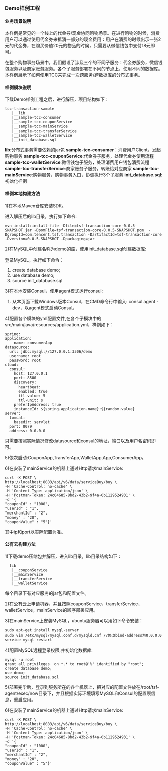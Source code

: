 ### Demo样例工程

#### 业务场景说明

本样例是常见的一个线上的代金券/现金协同购物场景。在进行购物的时候，消费用户可以通过使用代金券来抵消一部分的现金费用：用户在消费的时候出示一张2元的代金券，在购买价值20元的物品的时候，只需要从微信钱包中支付18元即可。

在整个购物事务场景中，我们假设了涉及三个的不同子服务：代金券服务，微信钱包服务以及商家账务服务。各个子服务部署在不同的节点上，使用不同的数据库。本样例展示了如何使用TCC来完成一次跨服务/跨数据库的分布式事务。

#### 样例模块说明

下载Demo样例工程之后，进行解压，项目结构如下：

```
tcc-transaction-sample
   |__lib
   |__sample-tcc-consumer
   |__sample-tcc-couponService
   |__sample-tcc-mainService
   |__sample-tcc-transferService
   |__sample-tcc-walletService
   |__init_database.sql
```

**lib**:分布式事务需要依赖的jar包
**sample-tcc-consumer**：消费用户Client，发起购物事务
**sample-tcc-couponService**:代金券子服务，处理代金券使用流程
**sample-tcc-walletService**:微信钱包子服务，处理消费用户钱包消费流程
**sample-tcc-transferService**:商家账务子服务，转账给对应商家
**sample-tcc-mainService**:购物服务，购物事务入口，协调执行3个子服务
**init_database.sql**:初始化样例

#### 样例本地构建方法

1)在本地Maven仓库安装SDK。

进入解压后的lib目录，执行如下命令:

```
mvn install:install-file -Dfile=tsf-transaction-core-0.0.5-SNAPSHOT.jar -DpomFile=tsf-transaction-core-0.0.5-SNAPSHOT.pom  -DgroupId=com.tencent.tsf.transaction -DartifactId=tsf-transaction-core -Dversion=0.0.5-SNAPSHOT -Dpackaging=jar
```

2)在MySQL中创建名称为demo的库，使用init_database.sql创建数据库:

登录MySQL，执行如下命令：

1. create database demo;
2. use database demo;
3. source init_database.sql

3)在本地安装Consul，使用agent模式运行consul:

1. 从本页面下载Windows版本Consul，在CMD命令行中输入: consul agent -dev，以agent模式启动Consul。

4)配置各个模块的yml配置文件,在各个子模块中的src/main/java/resources/application.yml，样例如下：

```
spring:
application:
	name: consumerApp
datasource:
  url: jdbc:mysql://127.0.0.1:3306/demo
  username: root
  password: root
cloud:
  consul:
    host: 127.0.0.1
	port: 8500
	discovery:
	  heartbeat:
	  enabled: true
	  ttl-value: 5
	  ttl-unit: s
	preferIpAddress: true
	instanceId: ${spring.application.name}:${random.value}
server:
  tomcat:
	basedir: servlet
  port: 8079
  address: 0.0.0.0
```

只需要按照实际情况修改datasource和consul的地址，端口以及用户名密码即可。

5)依次启动:CouponApp,TransferApp,WalletApp,App,ConsumerApp。

6)在安装了mainService的机器上通过Http请求mainService:

```
curl -X POST \
http://localhost:8083/api/v6/data/serviceBuy/buy \
-H 'Cache-Control: no-cache' \
-H 'Content-Type: application/json' \
-H 'Postman-Token: 24c04685-8bd2-43b2-9f4a-0b1129524931' \
-d '{
"couponId" : "1000",
"userId" : "1",
"merchantId" : "2",
"money" : "20",
"couponValue" : "5"}'
```

其中ip和port以实际配置为准。

#### 公有云构建方法

1)下载demo压缩包并解压，进入lib目录，lib目录结构如下：

```
  lib
   |__couponService
   |__mainService
   |__transferService
   |__walletService
```

每个目录下有对应服务的jar包和配置文件。

2)在公有云上申请机器，并且按照couponService，transferService，walletService，mainService的顺序部署应用。

3)在mainService上安装MySQL，ubuntu服务器可以用如下命令安装：

```
sudo apt-get install mysql-server
sudo vim /etc/mysql/mysql.conf.d/mysqld.cnf //修改bind-address为0.0.0.0
service mysql restart
```

4)配置MySQL远程登录权限,并初始化数据库:

```
mysql -u root
grant all privileges  on *.* to root@'%' identified by "root";
create database demo;
use demo;
source init_database.sql
```

5)部署完毕后，登录到服务所在的各个机器上，把对应的配置文件放在/root/tsf-agent/exec/now目录下，并且根据实际环境填写MySQL和Consul的配置项信息，重启应用。

6)在安装了mainService的机器上通过Http请求mainService:

```
curl -X POST \
http://localhost:8083/api/v6/data/serviceBuy/buy \
-H 'Cache-Control: no-cache' \
-H 'Content-Type: application/json' \
-H 'Postman-Token: 24c04685-8bd2-43b2-9f4a-0b1129524931' \
-d '{
"couponId" : "1000",
"userId" : "1",
"merchantId" : "2",
"money" : "20",
"couponValue" : "5"}'
```
